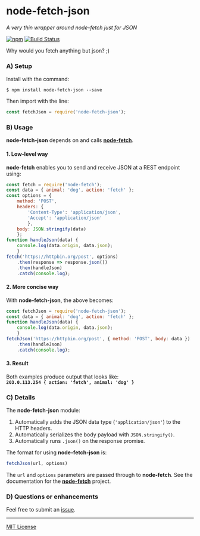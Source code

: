 # node-fetch-json
_A very thin wrapper around node-fetch just for JSON_

[![npm](https://img.shields.io/npm/v/node-fetch-json.svg)](https://github.com/pinntech/node-fetch-json)
[![Build Status](https://travis-ci.org/pinntech/node-fetch-json.svg)](https://travis-ci.org/pinntech/node-fetch-json)

Why would you fetch anything but json? ;)

### A) Setup
Install with the command:
```shell
$ npm install node-fetch-json --save
```
Then import with the line:
```javascript
const fetchJson = require('node-fetch-json');
```

### B) Usage
**node-fetch-json** depends on and calls **[node-fetch](https://www.npmjs.com/package/node-fetch)**.

#### 1. Low-level way
**node-fetch** enables you to send and receive JSON at a REST endpoint using:
```javascript
const fetch = require('node-fetch');
const data = { animal: 'dog', action: 'fetch' };
const options = {
    method: 'POST',
    headers: {
        'Content-Type': 'application/json',
        'Accept': 'application/json'
        },
    body: JSON.stringify(data)
    };
function handleJson(data) {
    console.log(data.origin, data.json);
    }
fetch('https://httpbin.org/post', options)
    .then(response => response.json())
    .then(handleJson)
    .catch(console.log);
```

#### 2. More concise way
With **node-fetch-json**, the above becomes:
```javascript
const fetchJson = require('node-fetch-json');
const data = { animal: 'dog', action: 'fetch' };
function handleJson(data) {
    console.log(data.origin, data.json);
    }
fetchJson('https://httpbin.org/post', { method: 'POST', body: data })
    .then(handleJson)
    .catch(console.log);
```

#### 3. Result
Both examples produce output that looks like:<br>
**`203.0.113.254 { action: 'fetch', animal: 'dog' }`**

### C) Details
The **node-fetch-json** module:
1. Automatically adds the JSON data type (`'application/json'`) to the HTTP headers.
1. Automatically serializes the body payload with `JSON.stringify()`.
1. Automatically runs `.json()` on the response promise.

The format for using **node-fetch-json** is:
```javascript
fetchJson(url, options)
```
The `url` and `options` parameters are passed through to **node-fetch**.
See the documentation for the **[node-fetch](https://www.npmjs.com/package/node-fetch)** project.

### D) Questions or enhancements
Feel free to submit an [issue](https://github.com/pinntech/node-fetch-json/issues).

---
[MIT License](LICENSE.txt)
